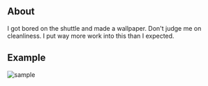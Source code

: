 ## About

I got bored on the shuttle and made a wallpaper. Don't judge me on cleanliness. I put way more work into this than I expected.

## Example

![sample]

[sample]: https://cloud.githubusercontent.com/assets/609595/10771612/f1b8233e-7cae-11e5-9dab-7d2798f9fb29.png
